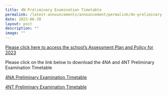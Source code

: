 ```yaml
---
title: 4N Preliminary Examination Timetable
permalink: /latest-announcements/announcement/permalink/4n-preliminary-examination-timetable/
date: 2023-06-30
layout: post
description: ""
image: ""
---
```

[Please click here to access the school’s Assessment Plan and Policy for 2023](https://www.bartleysec.moe.edu.sg/our-holistic-curriculum/instructional-programmes/assessment-matters/)<br>

Please click on the link below to download the 4NA and 4NT Preliminary Examination Timetable 

[4NA Preliminary Examination Timetable](/files/4na%20prelim%202023_timetable%20updated%2026%20jun%202023_v2_latest.pdf) <br>

[4NT Preliminary Examination Timetable](/files/4nt%20prelim%202023_timetable%20updated%204%20jul%202023.pdf)
